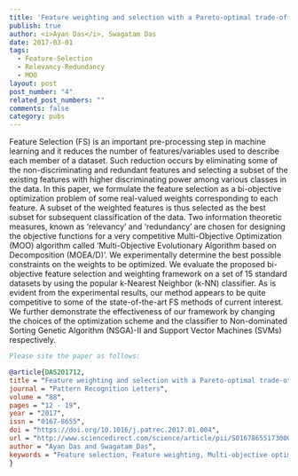 ```yaml
---
title: 'Feature weighting and selection with a Pareto-optimal trade-off between relevancy and redundancy'
publish: true
author: <i>Ayan Das</i>, Swagatam Das
date: 2017-03-01
tags:
  - Feature-Selection
  - Relevancy-Redundancy
  - MOO
layout: post
post_number: "4"
related_post_numbers: ""
comments: false
category: pubs
---
```


Feature Selection (FS) is an important pre-processing step in machine learning and it reduces the number of features/variables used to describe each member of a dataset. Such reduction occurs by eliminating some of the non-discriminating and redundant features and selecting a subset of the existing features with higher discriminating power among various classes in the data. In this paper, we formulate the feature selection as a bi-objective optimization problem of some real-valued weights corresponding to each feature. A subset of the weighted features is thus selected as the best subset for subsequent classification of the data. Two information theoretic measures, known as ‘relevancy’ and ‘redundancy’ are chosen for designing the objective functions for a very competitive Multi-Objective Optimization (MOO) algorithm called ‘Multi-Objective Evolutionary Algorithm based on Decomposition (MOEA/D)’. We experimentally determine the best possible constraints on the weights to be optimized. We evaluate the proposed bi-objective feature selection and weighting framework on a set of 15 standard datasets by using the popular k-Nearest Neighbor (k-NN) classifier. As is evident from the experimental results, our method appears to be quite competitive to some of the state-of-the-art FS methods of current interest. We further demonstrate the effectiveness of our framework by changing the choices of the optimization scheme and the classifier to Non-dominated Sorting Genetic Algorithm (NSGA)-II and Support Vector Machines (SVMs) respectively.

~~~BibTex
Please site the paper as follows:

@article{DAS201712,
title = "Feature weighting and selection with a Pareto-optimal trade-off between relevancy and redundancy",
journal = "Pattern Recognition Letters",
volume = "88",
pages = "12 - 19",
year = "2017",
issn = "0167-8655",
doi = "https://doi.org/10.1016/j.patrec.2017.01.004",
url = "http://www.sciencedirect.com/science/article/pii/S0167865517300041",
author = "Ayan Das and Swagatam Das",
keywords = "Feature selection, Feature weighting, Multi-objective optimization, Information measure, Classification,"
}
~~~